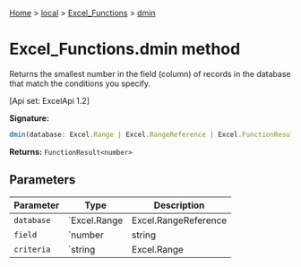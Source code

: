 [Home](./index) &gt; [local](local.md) &gt; [Excel\_Functions](local.excel_functions.md) &gt; [dmin](local.excel_functions.dmin.md)

# Excel\_Functions.dmin method

Returns the smallest number in the field (column) of records in the database that match the conditions you specify. 

 \[Api set: ExcelApi 1.2\]

**Signature:**
```javascript
dmin(database: Excel.Range | Excel.RangeReference | Excel.FunctionResult<any>, field: number | string | Excel.Range | Excel.RangeReference | Excel.FunctionResult<any>, criteria: string | Excel.Range | Excel.RangeReference | Excel.FunctionResult<any>): FunctionResult<number>;
```
**Returns:** `FunctionResult<number>`

## Parameters

|  Parameter | Type | Description |
|  --- | --- | --- |
|  `database` | `Excel.Range | Excel.RangeReference | Excel.FunctionResult<any>` |  |
|  `field` | `number | string | Excel.Range | Excel.RangeReference | Excel.FunctionResult<any>` |  |
|  `criteria` | `string | Excel.Range | Excel.RangeReference | Excel.FunctionResult<any>` |  |

